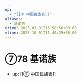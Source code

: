 ```yaml
---
up:
  - "[[⑦ 中国民族表]]"
aliases:
  - 基诺族
ctime: 2025-03-01T13:58:56+08:00
mtime: 2025-10-01T11:40:29+08:00
---
```


# ⑦78 基诺族

- up: [[⑦ 中国民族表]]
